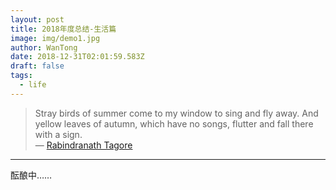```yaml
---
layout: post
title: 2018年度总结-生活篇
image: img/demo1.jpg
author: WanTong
date: 2018-12-31T02:01:59.583Z
draft: false
tags:
  - life
---
```


> Stray birds of summer come to my window to sing and fly away. And yellow leaves of autumn, which have no songs, flutter and fall there with a sign.  
> — [Rabindranath Tagore](https://en.wikipedia.org/wiki/Rabindranath_Tagore)

---

酝酿中……

